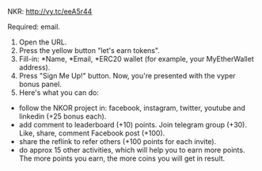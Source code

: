 NKR: http://vy.tc/eeA5r44

Required: email.

1. Open the URL. 
2. Press the yellow button "let's earn tokens". 
3. Fill-in: 
*Name, 
*Email, 
*ERC20 wallet (for example, your MyEtherWallet address). 
4. Press "Sign Me Up!" button. Now, you're presented with the vyper bonus panel. 
5. Here's what you can do: 
* follow the NKOR project in: facebook, instagram, twitter, youtube and linkedin (+25 bonus each). 
* add comment to leaderboard (+10) points. Join telegram group (+30). Like, share, comment Facebook post (+100). 
* share the reflink to refer others (+100 points for each invite). 
* do approx 15 other activities, which will help you to earn more points. 
The more points you earn, the more coins you will get in result. 
